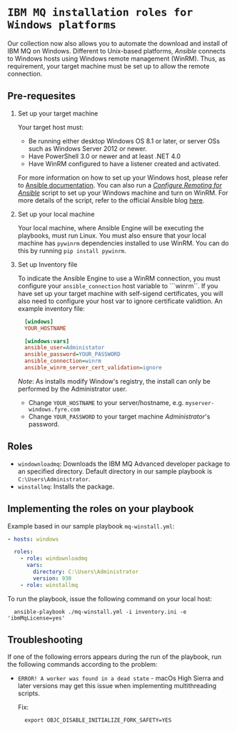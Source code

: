 # `IBM MQ installation roles for Windows platforms` 

Our collection now also allows you to automate the download and install of IBM MQ on Windows. Different to Unix-based platforms, _Ansible_ connects to Windows hosts using Windows remote management (WinRM). Thus, as requirement, your target machine must be set up to allow the remote connection. 

## Pre-requesites

1. Set up your target machine

    Your target host must:

    - Be running either desktop Windows OS 8.1 or later, or server OSs such as Windows Server 2012 or newer. 
    - Have PowerShell 3.0 or newer and at least .NET 4.0
    - Have WinRM configured to have a listener created and activated.

    For more information on how to set up your Windows host, please refer to [Ansible documentation](https://docs.ansible.com/ansible/latest/os_guide/windows_setup.html#winrm-listener). You can also run a [_Configure Remoting for Ansible_](https://raw.githubusercontent.com/ansible/ansible/devel/examples/scripts/ConfigureRemotingForAnsible.ps1) script to set up your Windows machine and turn on WinRM. For more details of the script, refer to the official Ansible blog [here](https://www.ansible.com/blog/connecting-to-a-windows-host). 

2. Set up your local machine

    Your local machine, where Ansible Engine will be executing the playbooks, must run Linux. You must also ensure that your local machine has ```pywinrm``` dependencies installed to use WinRM. You can do this by running ``` pip install pywinrm ```.

3. Set up Inventory file

    To indicate the Ansible Engine to use a WinRM connection, you must configure your ```ansible_connection``` host variable to ```winrm``. If you have set up your target machine with self-sigend certificates, you will also need to configure your host var to ignore certificate validtion. An example inventory file:

    ```ini
      [windows]
      YOUR_HOSTNAME

      [windows:vars]
      ansible_user=Administator
      ansible_password=YOUR_PASSWORD
      ansible_connection=winrm
      ansible_winrm_server_cert_validation=ignore
    ```

    *Note*: As installs modify Window's registry, the install can only be performed by the Administrator user. 
    - Change `YOUR_HOSTNAME` to your server/hostname, e.g. `myserver-windows.fyre.com`
    - Change `YOUR_PASSWORD` to your target machine *Administrator*'s password.

## Roles

  - ``windownloadmq``: Downloads the IBM MQ Advanced developer package to an specified directory. Default directory in our sample playbook is `C:\Users\Administrator`.
  - ``winstallmq``: Installs the package.

## Implementing the roles on your playbook

  Example based in our sample playbook `mq-winstall.yml`:

  ```yaml
  - hosts: windows

    roles:
      - role: windownloadmq
        vars:
          directory: C:\Users\Administrator
          version: 930
      - role: winstallmq
```

  To run the playbook, issue the following command on your local host:

  ```
    ansible-playbook ./mq-winstall.yml -i inventory.ini -e 'ibmMqLicense=yes'
  ```

## Troubleshooting

If one of the following errors appears during the run of the playbook, run the following commands according to the problem:

- `ERROR! A worker was found in a dead state` - macOs High Sierra and later versions may get this issue when implementing multithreading scripts. 

  Fix:
  ```shell
    export OBJC_DISABLE_INITIALIZE_FORK_SAFETY=YES
  ```


